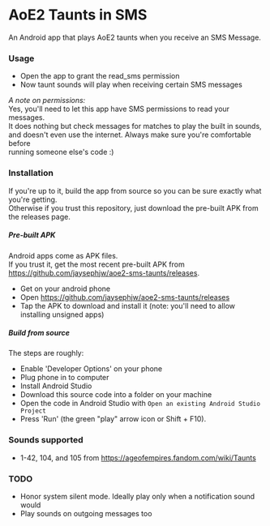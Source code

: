 # AoE2 Taunts in SMS

An Android app that plays AoE2 taunts when you receive an SMS Message.


### Usage

* Open the app to grant the read_sms permission
* Now taunt sounds will play when receiving certain SMS messages

_A note on permissions:_  
Yes, you'll need to let this app have SMS permissions to read your messages.  
It does nothing but check messages for matches to play the built in sounds,
and doesn't even use the internet. Always make sure you're comfortable before  
running someone else's code :)

### Installation

If you're up to it, build the app from source so you can be sure exactly what you're getting.  
Otherwise if you trust this repository, just download the pre-built APK from the releases page.

##### Pre-built APK

Android apps come as APK files.  
If you trust it, get the most recent pre-built APK from https://github.com/jaysephjw/aoe2-sms-taunts/releases.
* Get on your android phone
* Open https://github.com/jaysephjw/aoe2-sms-taunts/releases
* Tap the APK to download and install it (note: you'll need to allow installing unsigned apps)


##### Build from source

The steps are roughly:
* Enable 'Developer Options' on your phone
* Plug phone in to computer
* Install Android Studio
* Download this source code into a folder on your machine
* Open the code in Android Studio with `Open an existing Android Studio Project`
* Press 'Run' (the green "play" arrow icon or Shift + F10).

### Sounds supported

* 1-42, 104, and 105 from https://ageofempires.fandom.com/wiki/Taunts

### TODO

* Honor system silent mode. Ideally play only when a notification sound would
* Play sounds on outgoing messages too 

